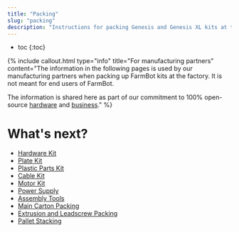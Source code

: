```yaml
---
title: "Packing"
slug: "packing"
description: "Instructions for packing Genesis and Genesis XL kits at the factory :building_construction: :package:"
---
```


* toc
{:toc}


{%
include callout.html
type="info"
title="For manufacturing partners"
content="The information in the following pages is used by our manufacturing partners when packing up FarmBot kits at the factory. It is not meant for end users of FarmBot.

The information is shared here as part of our commitment to 100% open-source [hardware](https://meta.farm.bot/docs/intro#openly-share-our-products) and [business](https://meta.farm.bot/docs/intro#openly-share-our-business)."
%}

# What's next?

 * [Hardware Kit](packing/hardware-kit.md)
 * [Plate Kit](packing/plate-kit.md)
 * [Plastic Parts Kit](packing/plastic-parts-kit.md)
 * [Cable Kit](packing/cable-kit.md)
 * [Motor Kit](packing/motor-kit.md)
 * [Power Supply](packing/power-supply.md)
 * [Assembly Tools](packing/assembly-tools.md)
 * [Main Carton Packing](packing/main-carton.md)
 * [Extrusion and Leadscrew Packing](packing/extrusion-and-leadscrew-kit.md)
 * [Pallet Stacking](packing/pallet-stacking.md)
